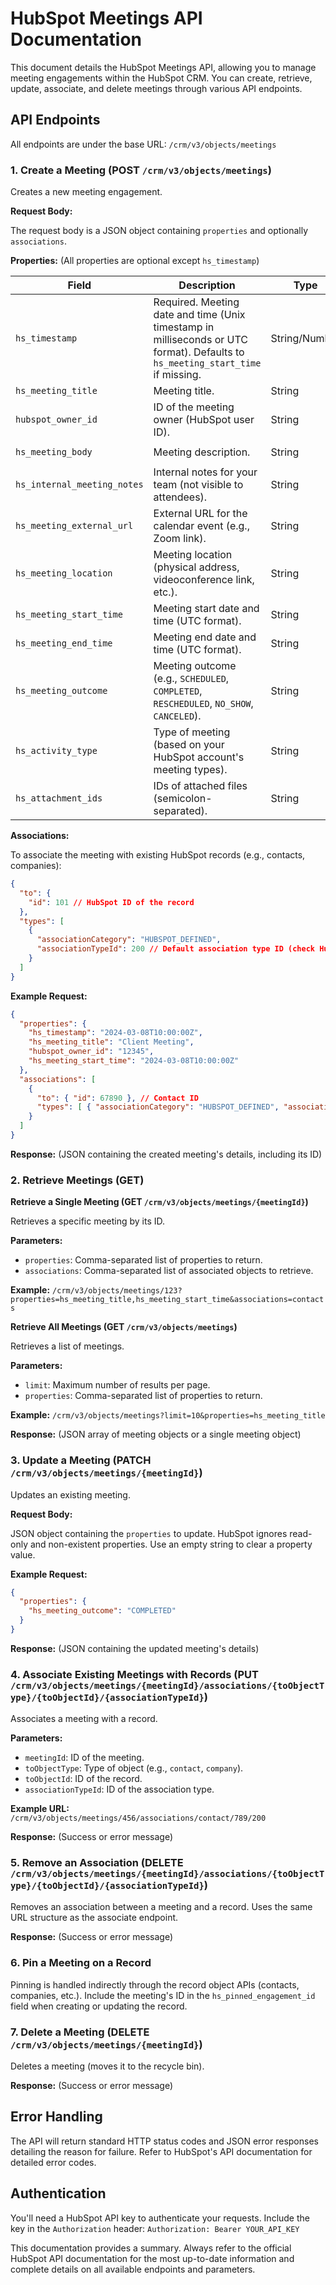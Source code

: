 # HubSpot Meetings API Documentation

This document details the HubSpot Meetings API, allowing you to manage meeting engagements within the HubSpot CRM.  You can create, retrieve, update, associate, and delete meetings through various API endpoints.

## API Endpoints

All endpoints are under the base URL: `/crm/v3/objects/meetings`

### 1. Create a Meeting (POST `/crm/v3/objects/meetings`)

Creates a new meeting engagement.

**Request Body:**

The request body is a JSON object containing `properties` and optionally `associations`.

**Properties:** (All properties are optional except `hs_timestamp`)

| Field                   | Description                                                                                                           | Type             | Example                                      |
|------------------------|-----------------------------------------------------------------------------------------------------------------------|-----------------|----------------------------------------------|
| `hs_timestamp`         | Required. Meeting date and time (Unix timestamp in milliseconds or UTC format). Defaults to `hs_meeting_start_time` if missing. | String/Number   | `1677011200000` (Unix timestamp) or `"2023-02-20T12:00:00Z"` (UTC) |
| `hs_meeting_title`     | Meeting title.                                                                                                        | String           | `"Project Kickoff"`                           |
| `hubspot_owner_id`     | ID of the meeting owner (HubSpot user ID).                                                                             | String           | `"1234567"`                                  |
| `hs_meeting_body`      | Meeting description.                                                                                                   | String           | `"Discuss project details and next steps"`     |
| `hs_internal_meeting_notes` | Internal notes for your team (not visible to attendees).                                                               | String           | `"Action items: X, Y, Z"`                     |
| `hs_meeting_external_url` | External URL for the calendar event (e.g., Zoom link).                                                               | String           | `"https://zoom.us/j/1234567890"`           |
| `hs_meeting_location`  | Meeting location (physical address, videoconference link, etc.).                                                    | String           | `"Conference Room A" or "https://meet.google.com/abc"` |
| `hs_meeting_start_time`| Meeting start date and time (UTC format).                                                                            | String           | `"2023-02-20T12:00:00Z"`                       |
| `hs_meeting_end_time`  | Meeting end date and time (UTC format).                                                                              | String           | `"2023-02-20T13:00:00Z"`                       |
| `hs_meeting_outcome`   | Meeting outcome (e.g., `SCHEDULED`, `COMPLETED`, `RESCHEDULED`, `NO_SHOW`, `CANCELED`).                               | String           | `"SCHEDULED"`                               |
| `hs_activity_type`    | Type of meeting (based on your HubSpot account's meeting types).                                                      | String           | `"Sales Meeting"`                             |
| `hs_attachment_ids`   | IDs of attached files (semicolon-separated).                                                                           | String           | `"1;2;3"`                                     |


**Associations:**

To associate the meeting with existing HubSpot records (e.g., contacts, companies):

```json
{
  "to": {
    "id": 101 // HubSpot ID of the record
  },
  "types": [
    {
      "associationCategory": "HUBSPOT_DEFINED",
      "associationTypeId": 200 // Default association type ID (check HubSpot documentation for others)
    }
  ]
}
```

**Example Request:**

```json
{
  "properties": {
    "hs_timestamp": "2024-03-08T10:00:00Z",
    "hs_meeting_title": "Client Meeting",
    "hubspot_owner_id": "12345",
    "hs_meeting_start_time": "2024-03-08T10:00:00Z"
  },
  "associations": [
    {
      "to": { "id": 67890 }, // Contact ID
      "types": [ { "associationCategory": "HUBSPOT_DEFINED", "associationTypeId": 200 } ]
    }
  ]
}
```

**Response:** (JSON containing the created meeting's details, including its ID)


### 2. Retrieve Meetings (GET)

**Retrieve a Single Meeting (GET `/crm/v3/objects/meetings/{meetingId}`)**

Retrieves a specific meeting by its ID.

**Parameters:**

* `properties`: Comma-separated list of properties to return.
* `associations`: Comma-separated list of associated objects to retrieve.

**Example:**  `/crm/v3/objects/meetings/123?properties=hs_meeting_title,hs_meeting_start_time&associations=contacts`


**Retrieve All Meetings (GET `/crm/v3/objects/meetings`)**

Retrieves a list of meetings.

**Parameters:**

* `limit`: Maximum number of results per page.
* `properties`: Comma-separated list of properties to return.

**Example:** `/crm/v3/objects/meetings?limit=10&properties=hs_meeting_title`


**Response:** (JSON array of meeting objects or a single meeting object)


### 3. Update a Meeting (PATCH `/crm/v3/objects/meetings/{meetingId}`)

Updates an existing meeting.

**Request Body:**

JSON object containing the `properties` to update.  HubSpot ignores read-only and non-existent properties.  Use an empty string to clear a property value.

**Example Request:**

```json
{
  "properties": {
    "hs_meeting_outcome": "COMPLETED"
  }
}
```

**Response:** (JSON containing the updated meeting's details)


### 4. Associate Existing Meetings with Records (PUT `/crm/v3/objects/meetings/{meetingId}/associations/{toObjectType}/{toObjectId}/{associationTypeId}`)

Associates a meeting with a record.

**Parameters:**

* `meetingId`: ID of the meeting.
* `toObjectType`: Type of object (e.g., `contact`, `company`).
* `toObjectId`: ID of the record.
* `associationTypeId`: ID of the association type.


**Example URL:** `/crm/v3/objects/meetings/456/associations/contact/789/200`

**Response:** (Success or error message)


### 5. Remove an Association (DELETE `/crm/v3/objects/meetings/{meetingId}/associations/{toObjectType}/{toObjectId}/{associationTypeId}`)

Removes an association between a meeting and a record.  Uses the same URL structure as the associate endpoint.

**Response:** (Success or error message)


### 6. Pin a Meeting on a Record

Pinning is handled indirectly through the record object APIs (contacts, companies, etc.).  Include the meeting's ID in the `hs_pinned_engagement_id` field when creating or updating the record.


### 7. Delete a Meeting (DELETE `/crm/v3/objects/meetings/{meetingId}`)

Deletes a meeting (moves it to the recycle bin).

**Response:** (Success or error message)


## Error Handling

The API will return standard HTTP status codes and JSON error responses detailing the reason for failure.  Refer to HubSpot's API documentation for detailed error codes.


##  Authentication

You'll need a HubSpot API key to authenticate your requests.  Include the key in the `Authorization` header: `Authorization: Bearer YOUR_API_KEY`


This documentation provides a summary.  Always refer to the official HubSpot API documentation for the most up-to-date information and complete details on all available endpoints and parameters.
